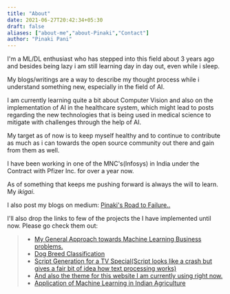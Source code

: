 ```yaml
---
title: "About"
date: 2021-06-27T20:42:34+05:30
draft: false
aliases: ["about-me","about-Pinaki","Contact"]
author: "Pinaki Pani"
---
```


I'm a ML/DL enthusiast who has stepped into this field about 3 years ago and besides being lazy i am still learning day in day out, even while i sleep.

My blogs/writings are a way to describe my thought process while i understand something new, especially in the field of AI.

I am currently learning quite a bit about Computer Vision and also on the implementation of AI in the healthcare system, which might lead to posts regarding the new technologies that is being used in medical science to mitigate with challenges through the help of AI.

My target as of now is to keep myself healthy and to continue to contribute as much as i can towards the open source community out there and gain from them as well.

I have been working in one of the MNC's(Infosys) in India under the Contract with Pfizer Inc. for over a year now. 

As of something that keeps me pushing forward is always the will to learn. My _ikigai_.

I also post my blogs on medium: [Pinaki's Road to Failure..](https://riesler.medium.com/few-basic-ideas-of-core-features-in-python-27bc62721009)

I'll also drop the links to few of the projects the I have implemented until now. Please go check them out:

>* [My General Approach towards Machine Learning Business problems.](https://github.com/PRPRIESLER/Approach_Towards_Machine_Learning_Problems)
>* [Dog Breed Classification](https://github.com/PRPRIESLER/Dog_Breed_Classification)
>* [Script Generation for a TV Special(Script looks like a crash but gives a fair bit of idea how text processing works)](https://github.com/PRPRIESLER/TV_Script_Generation)
>* [And also the theme for this website I am currently using right now.](https://github.com/PRPRIESLER/pinaki.github.io)
>* [Application of Machine Learning in Indian Agriculture](https://github.com/PRPRIESLER/ML_Agri)

